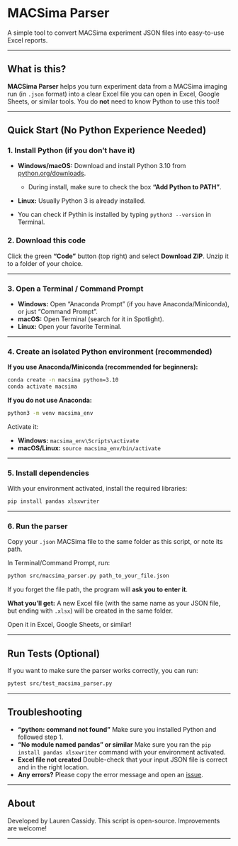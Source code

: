 # MACSima Parser

A simple tool to convert MACSima experiment JSON files into easy-to-use Excel reports.

---

## What is this?

**MACSima Parser** helps you turn experiment data from a MACSima imaging run (in `.json` format) into a clear Excel file you can open in Excel, Google Sheets, or similar tools.
You do **not** need to know Python to use this tool!

---

## Quick Start (No Python Experience Needed)

### 1. Install Python (if you don’t have it)

* **Windows/macOS:** Download and install Python 3.10 from [python.org/downloads](https://www.python.org/downloads/release/python-3100/).

  * During install, make sure to check the box **“Add Python to PATH”**.
* **Linux:** Usually Python 3 is already installed.
* You can check if Pythin is installed by typing `python3 --version` in Terminal.

### 2. Download this code

Click the green **“Code”** button (top right) and select **Download ZIP**.
Unzip it to a folder of your choice.

---

### 3. Open a Terminal / Command Prompt

* **Windows:** Open “Anaconda Prompt” (if you have Anaconda/Miniconda), or just “Command Prompt”.
* **macOS:** Open Terminal (search for it in Spotlight).
* **Linux:** Open your favorite Terminal.

---

### 4. Create an isolated Python environment (recommended)

**If you use Anaconda/Miniconda (recommended for beginners):**

```sh
conda create -n macsima python=3.10
conda activate macsima
```

**If you do not use Anaconda:**

```sh
python3 -m venv macsima_env
```

Activate it:

* **Windows:** `macsima_env\Scripts\activate`
* **macOS/Linux:** `source macsima_env/bin/activate`

---

### 5. Install dependencies

With your environment activated, install the required libraries:

```sh
pip install pandas xlsxwriter
```

---

### 6. Run the parser

Copy your `.json` MACSima file to the same folder as this script, or note its path.

In Terminal/Command Prompt, run:

```sh
python src/macsima_parser.py path_to_your_file.json
```

If you forget the file path, the program will **ask you to enter it**.

**What you’ll get:**
A new Excel file (with the same name as your JSON file, but ending with `.xlsx`) will be created in the same folder.

Open it in Excel, Google Sheets, or similar!

---

## Run Tests (Optional)

If you want to make sure the parser works correctly, you can run:

```sh
pytest src/test_macsima_parser.py
```

---

## Troubleshooting

* **“python: command not found”**
  Make sure you installed Python and followed step 1.
* **“No module named pandas” or similar**
  Make sure you ran the `pip install pandas xlsxwriter` command with your environment activated.
* **Excel file not created**
  Double-check that your input JSON file is correct and in the right location.
* **Any errors?**
  Please copy the error message and open an [issue](#).

---

## About

Developed by Lauren Cassidy.
This script is open-source. Improvements are welcome!

---
